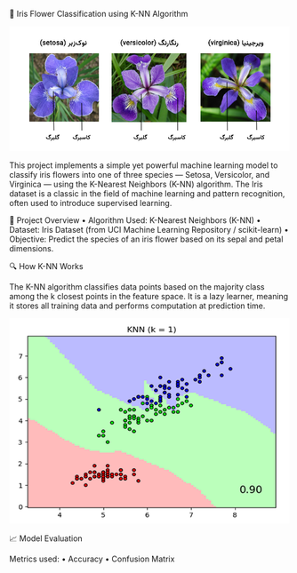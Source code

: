 🌸 Iris Flower Classification using K-NN Algorithm

![alt text](iris_types.jpg)

This project implements a simple yet powerful machine learning model to classify iris flowers into one of three species — Setosa, Versicolor, and Virginica — using the K-Nearest Neighbors (K-NN) algorithm. The Iris dataset is a classic in the field of machine learning and pattern recognition, often used to introduce supervised learning.

📌 Project Overview
 • Algorithm Used: K-Nearest Neighbors (K-NN)
 • Dataset: Iris Dataset (from UCI Machine Learning Repository / scikit-learn)
 • Objective: Predict the species of an iris flower based on its sepal and petal dimensions.

🔍 How K-NN Works

The K-NN algorithm classifies data points based on the majority class among the k closest points in the feature space. It is a lazy learner, meaning it stores all training data and performs computation at prediction time.

![alt text](Knn_Article_image.png)


📈 Model Evaluation

Metrics used:
 • Accuracy
 • Confusion Matrix